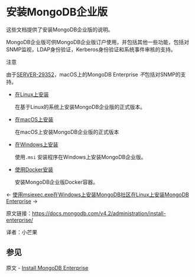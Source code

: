 # 安装MongoDB企业版

这些文档提供了安装MongoDB企业版的说明。

MongoDB企业版可供MongoDB企业版订户使用，并包括其他一些功能，包括对SNMP监视，LDAP身份验证，Kerberos身份验证和系统事件审核的支持。



注意

由于[SERVER-29352](https://jira.mongodb.org/browse/SERVER-29352)，macOS上的MongoDB Enterprise *不*包括对SNMP的支持。

- [在Linux上安装](https://docs.mongodb.com/v4.2/administration/install-enterprise-linux/)

  在基于Linux的系统上安装MongoDB企业版的正式版本。

- [在macOS上安装](https://docs.mongodb.com/v4.2/tutorial/install-mongodb-enterprise-on-os-x/)

  在macOS上安装MongoDB企业版的正式版本

- [在Windows上安装](https://docs.mongodb.com/v4.2/tutorial/install-mongodb-enterprise-on-windows/)

  使用`.msi` 安装程序在Windows上安装MongoDB企业版。

- [使用Docker安装](https://docs.mongodb.com/v4.2/tutorial/install-mongodb-enterprise-with-docker/)

  安装MongoDB企业版Docker容器。

←  [使用msiexec.exe在Windows上安装MongoDB社区](https://docs.mongodb.com/v4.2/tutorial/install-mongodb-on-windows-unattended/)[在Linux上安装MongoDB Enterprise](https://docs.mongodb.com/v4.2/administration/install-enterprise-linux/) →



原文链接：https://docs.mongodb.com/v4.2/administration/install-enterprise/

译者：小芒果


## 参见

原文 - [Install MongoDB Enterprise]( https://docs.mongodb.com/manual/administration/install-enterprise/ )

